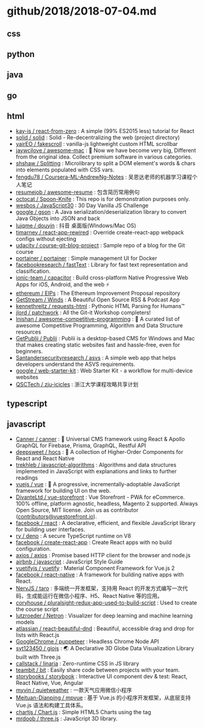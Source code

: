 # github/2018/2018-07-04.md



## css



## python



## java



## go



## html

- [kay-is / react-from-zero](https://github.com/kay-is/react-from-zero) : A simple (99% ES2015 less) tutorial for React
- [solid / solid](https://github.com/solid/solid) : Solid - Re-decentralizing the web (project directory)
- [yairEO / fakescroll](https://github.com/yairEO/fakescroll) : vanilla-js lightweight custom HTML scrollbar
- [jaywcjlove / awesome-mac](https://github.com/jaywcjlove/awesome-mac) :  Now we have become very big, Different from the original idea. Collect premium software in various categories.
- [shshaw / Splitting](https://github.com/shshaw/Splitting) : Microlibrary to split a DOM element's words & chars into elements populated with CSS vars.
- [fengdu78 / Coursera-ML-AndrewNg-Notes](https://github.com/fengdu78/Coursera-ML-AndrewNg-Notes) : 吴恩达老师的机器学习课程个人笔记
- [resumejob / awesome-resume](https://github.com/resumejob/awesome-resume) : 包含简历常用例句
- [octocat / Spoon-Knife](https://github.com/octocat/Spoon-Knife) : This repo is for demonstration purposes only.
- [wesbos / JavaScript30](https://github.com/wesbos/JavaScript30) : 30 Day Vanilla JS Challenge
- [google / gson](https://github.com/google/gson) : A Java serialization/deserialization library to convert Java Objects into JSON and back
- [lujqme / douyin](https://github.com/lujqme/douyin) : 抖音 桌面版(WIndows/Mac OS)
- [timarney / react-app-rewired](https://github.com/timarney/react-app-rewired) : Override create-react-app webpack configs without ejecting
- [udacity / course-git-blog-project](https://github.com/udacity/course-git-blog-project) : Sample repo of a blog for the Git course
- [portainer / portainer](https://github.com/portainer/portainer) : Simple management UI for Docker
- [facebookresearch / fastText](https://github.com/facebookresearch/fastText) : Library for fast text representation and classification.
- [ionic-team / capacitor](https://github.com/ionic-team/capacitor) : Build cross-platform Native Progressive Web Apps for iOS, Android, and the web ⚡️
- [ethereum / EIPs](https://github.com/ethereum/EIPs) : The Ethereum Improvement Proposal repository
- [GetStream / Winds](https://github.com/GetStream/Winds) : A Beautiful Open Source RSS & Podcast App
- [kennethreitz / requests-html](https://github.com/kennethreitz/requests-html) : Pythonic HTML Parsing for Humans™
- [jlord / patchwork](https://github.com/jlord/patchwork) : All the Git-it Workshop completers!
- [lnishan / awesome-competitive-programming](https://github.com/lnishan/awesome-competitive-programming) : 💎 A curated list of awesome Competitive Programming, Algorithm and Data Structure resources
- [GetPublii / Publii](https://github.com/GetPublii/Publii) : Publii is a desktop-based CMS for Windows and Mac that makes creating static websites fast and hassle-free, even for beginners.
- [Santandersecurityresearch / asvs](https://github.com/Santandersecurityresearch/asvs) : A simple web app that helps developers understand the ASVS requirements.
- [google / web-starter-kit](https://github.com/google/web-starter-kit) : Web Starter Kit - a workflow for multi-device websites
- [QSCTech / zju-icicles](https://github.com/QSCTech/zju-icicles) : 浙江大学课程攻略共享计划


## typescript



## javascript

- [Canner / canner](https://github.com/Canner/canner) : 📡 Universal CMS framework using React & Apollo GraphQL for Firebase, Prisma, GraphQL, Restful API
- [deepsweet / hocs](https://github.com/deepsweet/hocs) : 🍱 A collection of Higher-Order Components for React and React Native
- [trekhleb / javascript-algorithms](https://github.com/trekhleb/javascript-algorithms) : Algorithms and data structures implemented in JavaScript with explanations and links to further readings
- [vuejs / vue](https://github.com/vuejs/vue) : 🖖 A progressive, incrementally-adoptable JavaScript framework for building UI on the web.
- [DivanteLtd / vue-storefront](https://github.com/DivanteLtd/vue-storefront) : Vue Storefront - PWA for eCommerce. 100% offline, platform agnostic, headless, Magento 2 supported. Always Open Source, MIT license. Join us as contributor (contributors@vuestorefront.io).
- [facebook / react](https://github.com/facebook/react) : A declarative, efficient, and flexible JavaScript library for building user interfaces.
- [ry / deno](https://github.com/ry/deno) : A secure TypeScript runtime on V8
- [facebook / create-react-app](https://github.com/facebook/create-react-app) : Create React apps with no build configuration.
- [axios / axios](https://github.com/axios/axios) : Promise based HTTP client for the browser and node.js
- [airbnb / javascript](https://github.com/airbnb/javascript) : JavaScript Style Guide
- [vuetifyjs / vuetify](https://github.com/vuetifyjs/vuetify) : Material Component Framework for Vue.js 2
- [facebook / react-native](https://github.com/facebook/react-native) : A framework for building native apps with React.
- [NervJS / taro](https://github.com/NervJS/taro) : 多端统一开发框架，支持用 React 的开发方式编写一次代码，生成能运行在微信小程序、H5、React Native 等的应用。
- [coryhouse / pluralsight-redux-app-used-to-build-script](https://github.com/coryhouse/pluralsight-redux-app-used-to-build-script) : Used to create the course script
- [lutzroeder / Netron](https://github.com/lutzroeder/Netron) : Visualizer for deep learning and machine learning models
- [atlassian / react-beautiful-dnd](https://github.com/atlassian/react-beautiful-dnd) : Beautiful, accessible drag and drop for lists with React.js
- [GoogleChrome / puppeteer](https://github.com/GoogleChrome/puppeteer) : Headless Chrome Node API
- [syt123450 / giojs](https://github.com/syt123450/giojs) : 🌏 A Declarative 3D Globe Data Visualization Library built with Three.js
- [callstack / linaria](https://github.com/callstack/linaria) : Zero-runtime CSS in JS library
- [teambit / bit](https://github.com/teambit/bit) : Easily share code between projects with your team.
- [storybooks / storybook](https://github.com/storybooks/storybook) : Interactive UI component dev & test: React, React Native, Vue, Angular
- [myvin / quietweather](https://github.com/myvin/quietweather) : 一款天气应用微信小程序
- [Meituan-Dianping / mpvue](https://github.com/Meituan-Dianping/mpvue) : 基于 Vue.js 的小程序开发框架，从底层支持 Vue.js 语法和构建工具体系。
- [chartjs / Chart.js](https://github.com/chartjs/Chart.js) : Simple HTML5 Charts using the <canvas> tag
- [mrdoob / three.js](https://github.com/mrdoob/three.js) : JavaScript 3D library.